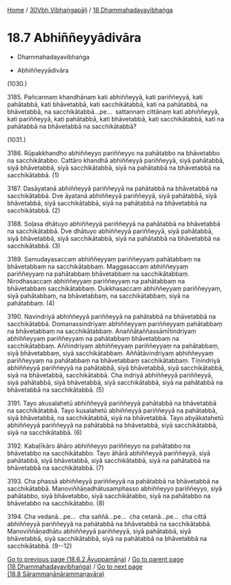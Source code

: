 
[Home](/) / [30Vbh Vibhaṅgapāḷi](...md) / [18 Dhammahadayavibhaṅga](../30Vbh/18.md)

# 18.7 Abhiññeyyādivāra

* Dhammahadayavibhaṅga

* Abhiññeyyādivāra

(1030.)

3185\. Pañcannaṃ khandhānaṃ kati abhiññeyyā, kati pariññeyyā, kati pahātabbā, kati bhāvetabbā, kati sacchikātabbā, kati na pahātabbā, na bhāvetabbā, na sacchikātabbā…pe…  sattannaṃ cittānaṃ kati abhiññeyyā, kati pariññeyyā, kati pahātabbā, kati bhāvetabbā, kati sacchikātabbā, kati na pahātabbā na bhāvetabbā na sacchikātabbā?

(1031.)

3186\. Rūpakkhandho abhiññeyyo pariññeyyo na pahātabbo na bhāvetabbo na sacchikātabbo. Cattāro khandhā abhiññeyyā pariññeyyā, siyā pahātabbā, siyā bhāvetabbā, siyā sacchikātabbā, siyā na pahātabbā na bhāvetabbā na sacchikātabbā. (1)

3187\. Dasāyatanā abhiññeyyā pariññeyyā na pahātabbā na bhāvetabbā na sacchikātabbā. Dve āyatanā abhiññeyyā pariññeyyā, siyā pahātabbā, siyā bhāvetabbā, siyā sacchikātabbā, siyā na pahātabbā na bhāvetabbā na sacchikātabbā. (2)

3188\. Soḷasa dhātuyo abhiññeyyā pariññeyyā na pahātabbā na bhāvetabbā na sacchikātabbā. Dve dhātuyo abhiññeyyā pariññeyyā, siyā pahātabbā, siyā bhāvetabbā, siyā sacchikātabbā, siyā na pahātabbā na bhāvetabbā na sacchikātabbā. (3)

3189\. Samudayasaccaṃ abhiññeyyaṃ pariññeyyaṃ pahātabbaṃ na bhāvetabbaṃ na sacchikātabbaṃ. Maggasaccaṃ abhiññeyyaṃ pariññeyyaṃ na pahātabbaṃ bhāvetabbaṃ na sacchikātabbaṃ. Nirodhasaccaṃ abhiññeyyaṃ pariññeyyaṃ na pahātabbaṃ na bhāvetabbaṃ sacchikātabbaṃ. Dukkhasaccaṃ abhiññeyyaṃ pariññeyyaṃ, siyā pahātabbaṃ, na bhāvetabbaṃ, na sacchikātabbaṃ, siyā na pahātabbaṃ. (4)

3190\. Navindriyā abhiññeyyā pariññeyyā na pahātabbā na bhāvetabbā na sacchikātabbā. Domanassindriyaṃ abhiññeyyaṃ pariññeyyaṃ pahātabbaṃ na bhāvetabbaṃ na sacchikātabbaṃ. Anaññātaññassāmītindriyaṃ abhiññeyyaṃ pariññeyyaṃ na pahātabbaṃ bhāvetabbaṃ na sacchikātabbaṃ. Aññindriyaṃ abhiññeyyaṃ pariññeyyaṃ na pahātabbaṃ, siyā bhāvetabbaṃ, siyā sacchikātabbaṃ. Aññātāvindriyaṃ abhiññeyyaṃ pariññeyyaṃ na pahātabbaṃ na bhāvetabbaṃ sacchikātabbaṃ. Tīṇindriyā abhiññeyyā pariññeyyā na pahātabbā, siyā bhāvetabbā, siyā sacchikātabbā, siyā na bhāvetabbā, sacchikātabbā. Cha indriyā abhiññeyyā pariññeyyā, siyā pahātabbā, siyā bhāvetabbā, siyā sacchikātabbā, siyā na pahātabbā na bhāvetabbā na sacchikātabbā. (5)

3191\. Tayo akusalahetū abhiññeyyā pariññeyyā pahātabbā na bhāvetabbā na sacchikātabbā. Tayo kusalahetū abhiññeyyā pariññeyyā na pahātabbā, siyā bhāvetabbā, na sacchikātabbā, siyā na bhāvetabbā. Tayo abyākatahetū abhiññeyyā pariññeyyā na pahātabbā na bhāvetabbā, siyā sacchikātabbā, siyā na sacchikātabbā. (6)

3192\. Kabaḷīkāro āhāro abhiññeyyo pariññeyyo na pahātabbo na bhāvetabbo na sacchikātabbo. Tayo āhārā abhiññeyyā pariññeyyā, siyā pahātabbā, siyā bhāvetabbā, siyā sacchikātabbā, siyā na pahātabbā na bhāvetabbā na sacchikātabbā. (7)

3193\. Cha phassā abhiññeyyā pariññeyyā na pahātabbā na bhāvetabbā na sacchikātabbā. Manoviññāṇadhātusamphasso abhiññeyyo pariññeyyo, siyā pahātabbo, siyā bhāvetabbo, siyā sacchikātabbo, siyā na pahātabbo na bhāvetabbo na sacchikātabbo. (8)

3194\. Cha vedanā…pe…  cha saññā…pe…  cha cetanā…pe…  cha cittā abhiññeyyā pariññeyyā na pahātabbā na bhāvetabbā na sacchikātabbā. Manoviññāṇadhātu abhiññeyyā pariññeyyā, siyā pahātabbā, siyā bhāvetabbā, siyā sacchikātabbā, siyā na pahātabbā na bhāvetabbā na sacchikātabbā. (9--12)

[Go to previous page (18.6.2 Āyuppamāṇa)](18.6/18.6.2.md) / [Go to parent page (18 Dhammahadayavibhaṅga)](../30Vbh/18.md) / [Go to next page (18.8 Sārammaṇānārammaṇavāra)](18.8.md)


